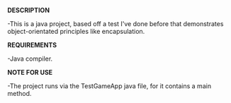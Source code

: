 **DESCRIPTION**

-This is a java project, based off a test I've done before that demonstrates object-orientated principles like encapsulation.


**REQUIREMENTS**

-Java compiler.


**NOTE FOR USE**

-The project runs via the TestGameApp java file, for it contains a main method.
